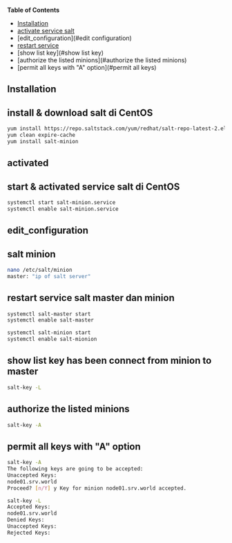 **Table of Contents**

* [Installation](#installation)
* [activate service salt](#activated)
* [edit_configuration](#edit configuration)
* [restart service](#restart_service)
* [show list key](#show list key)
* [authorize the listed minions](#authorize the listed minions)
* [permit all keys with "A" option](#permit all keys)

## Installation
## install & download salt di CentOS
```bash
yum install https://repo.saltstack.com/yum/redhat/salt-repo-latest-2.el7.noarch.rpm
yum clean expire-cache
yum install salt-minion
```
## activated
## start & activated service salt di CentOS
```bash
systemctl start salt-minion.service
systemctl enable salt-minion.service
```

## edit_configuration 
## salt minion
```bash
nano /etc/salt/minion
master: "ip of salt server"
```

## restart service salt master dan minion
```bash
systemctl salt-master start
systemctl enable salt-master

systemctl salt-minion start
systemctl enable salt-mionion
```

## show list key has been connect from minion to master
```bash
salt-key -L
```

## authorize the listed minions
```bash
salt-key -A
```
## permit all keys with "A" option

```bash
salt-key -A 
The following keys are going to be accepted:
Unaccepted Keys:
node01.srv.world
Proceed? [n/Y] y Key for minion node01.srv.world accepted.

salt-key -L 
Accepted Keys:
node01.srv.world
Denied Keys:
Unaccepted Keys:
Rejected Keys:
```
